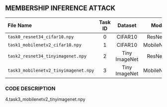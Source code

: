 ##  **MEMBERSHIP INFERENCE ATTACK**
| File Name | Task ID | Dataset | Model |
| :- | :-: | :-: | :-: |
| `task0_resnet34_cifar10.npy` | 0 | CIFAR10 | ResNet34 |
| `task1_mobilenetv2_cifar10.npy` | 1 | CIFAR10 | MobileNetV2 |
| `task2_resnet34_tinyimagenet.npy` | 2 | Tiny ImageNet | ResNet34 |
| `task3_mobilenetv2_tinyimagenet.npy` | 3 | Tiny ImageNet | MobileNetV2 |

###  CODE DESCRIPTION

4.task3_mobilenetv2_tinyimagenet.npy

